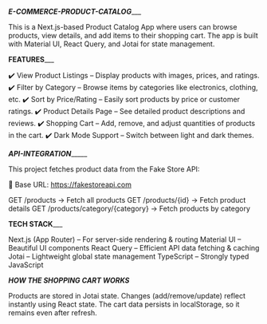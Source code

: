 ___________E-COMMERCE-PRODUCT-CATALOG______________

This is a Next.js-based Product Catalog App where users can browse products, view details, and add items to their shopping cart. The app is built with Material UI, React Query, and Jotai for state management.

________FEATURES___________

✔️ View Product Listings – Display products with images, prices, and ratings.
✔️ Filter by Category – Browse items by categories like electronics, clothing, etc.
✔️ Sort by Price/Rating – Easily sort products by price or customer ratings.
✔️ Product Details Page – See detailed product descriptions and reviews.
✔️ Shopping Cart – Add, remove, and adjust quantities of products in the cart.
✔️ Dark Mode Support – Switch between light and dark themes.

_______API-INTEGRATION____________

This project fetches product data from the Fake Store API:

📌 Base URL: https://fakestoreapi.com

GET /products → Fetch all products
GET /products/{id} → Fetch product details
GET /products/category/{category} → Fetch products by category

________TECH STACK___________

Next.js (App Router) – For server-side rendering & routing
Material UI – Beautiful UI components
React Query – Efficient API data fetching & caching
Jotai – Lightweight global state management
TypeScript – Strongly typed JavaScript

_______HOW THE SHOPPING CART WORKS_______

Products are stored in Jotai state.
Changes (add/remove/update) reflect instantly using React state.
The cart data persists in localStorage, so it remains even after refresh.



